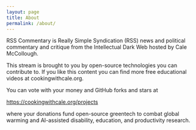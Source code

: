 ```yaml
---
layout: page
title: About
permalink: /about/
---
```


RSS Commentary is Really Simple Syndication (RSS) news and political commentary and critique from the Intellectual Dark Web hosted by Cale McCollough.

This stream is brought to you by open-source technologies you can contribute to. If you like this content you can find more free educational videos at cookingwithcale.org.

You can vote with your money and GitHub forks and stars at 

<https://cookingwithcale.org/projects>

where your donations fund open-source greentech to combat global warming and AI-assisted disability, education, and productivity research.
